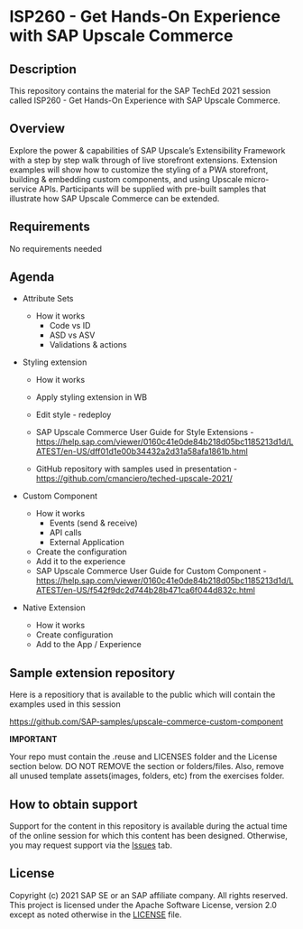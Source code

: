 # ISP260 - Get Hands-On Experience with SAP Upscale Commerce

## Description

This repository contains the material for the SAP TechEd 2021 session called ISP260 - Get Hands-On Experience with SAP Upscale Commerce.  

## Overview

Explore the power & capabilities of SAP Upscale’s Extensibility Framework with a step by step walk through of live storefront extensions. Extension examples will show how to customize the styling of a PWA storefront, building & embedding custom components, and using Upscale micro-service APIs. Participants will be supplied with pre-built samples that illustrate how SAP Upscale Commerce can be extended.

## Requirements

No requirements needed

## Agenda
- Attribute Sets
    - How it works
	    - Code vs ID
		- ASD vs ASV
		- Validations & actions

- Styling extension
    - How it works
	- Apply styling extension in WB
	- Edit style - redeploy
	- SAP Upscale Commerce User Guide for Style Extensions - https://help.sap.com/viewer/0160c41e0de84b218d05bc1185213d1d/LATEST/en-US/dff01d1e00b34432a2d31a58afa1861b.html

    - GitHub repository with samples used in presentation - https://github.com/cmanciero/teched-upscale-2021/

- Custom Component
	- How it works
		- Events (send & receive)
		- API calls
		- External Application
	- Create the configuration
	- Add it to the experience
	- SAP Upscale Commerce User Guide for Custom Component - https://help.sap.com/viewer/0160c41e0de84b218d05bc1185213d1d/LATEST/en-US/f542f9dc2d744b28b471ca6f044d832c.html


- Native Extension 
	- How it works
	- Create configuration
	- Add to the App / Experience

## Sample extension repository

Here is a repositiory that is available to the public which will contain the examples used in this session

https://github.com/SAP-samples/upscale-commerce-custom-component

**IMPORTANT**

Your repo must contain the .reuse and LICENSES folder and the License section below. DO NOT REMOVE the section or folders/files. Also, remove all unused template assets(images, folders, etc) from the exercises folder. 

## How to obtain support

Support for the content in this repository is available during the actual time of the online session for which this content has been designed. Otherwise, you may request support via the [Issues](../../issues) tab.

## License
Copyright (c) 2021 SAP SE or an SAP affiliate company. All rights reserved. This project is licensed under the Apache Software License, version 2.0 except as noted otherwise in the [LICENSE](LICENSES/Apache-2.0.txt) file.
